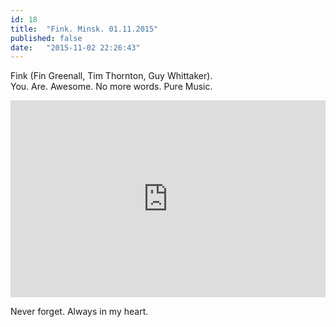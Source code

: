 ```yaml
---
id: 18
title:  "Fink. Minsk. 01.11.2015"
published: false
date:   "2015-11-02 22:26:43"
---
```


Fink (Fin Greenall, Tim Thornton, Guy Whittaker).  
You. Are. Awesome. No more words. Pure Music.  

<iframe width="100%" height="315" src="https://www.youtube.com/embed/sJKB1EiZVrc" frameborder="0" allowfullscreen></iframe>

Never forget. Always in my heart.